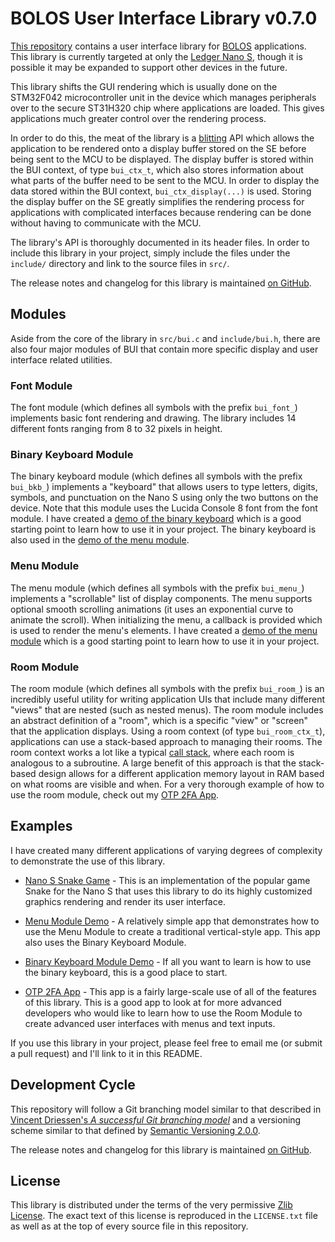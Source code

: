 # BOLOS User Interface Library v0.7.0

[This repository](https://github.com/parkerhoyes/bolos-user-interface) contains
a user interface library for
[BOLOS](http://ledger.readthedocs.io/en/latest/bolos/index.html) applications.
This library is currently targeted at only the [Ledger Nano
S](https://github.com/LedgerHQ/ledger-nano-s), though it is possible it may be
expanded to support other devices in the future.

This library shifts the GUI rendering which is usually done on the STM32F042
microcontroller unit in the device which manages peripherals over to the secure
ST31H320 chip where applications are loaded. This gives applications much
greater control over the rendering process.

In order to do this, the meat of the library is a
[blitting](https://en.wikipedia.org/wiki/Bit_blit) API which allows the
application to be rendered onto a display buffer stored on the SE before being
sent to the MCU to be displayed. The display buffer is stored within the BUI
context, of type `bui_ctx_t`, which also stores information about what parts of
the buffer need to be sent to the MCU. In order to display the data stored
within the BUI context, `bui_ctx_display(...)` is used. Storing the display
buffer on the SE greatly simplifies the rendering process for applications with
complicated interfaces because rendering can be done without having to
communicate with the MCU.

The library's API is thoroughly documented in its header files. In order to
include this library in your project, simply include the files under the
`include/` directory and link to the source files in `src/`.

The release notes and changelog for this library is maintained [on
GitHub](https://github.com/parkerhoyes/bolos-user-interface/releases).

## Modules

Aside from the core of the library in `src/bui.c` and `include/bui.h`, there are
also four major modules of BUI that contain more specific display and user
interface related utilities.

### Font Module

The font module (which defines all symbols with the prefix `bui_font_`)
implements basic font rendering and drawing. The library includes 14 different
fonts ranging from 8 to 32 pixels in height.

### Binary Keyboard Module

The binary keyboard module (which defines all symbols with the prefix
`bui_bkb_`) implements a "keyboard" that allows users to type letters, digits,
symbols, and punctuation on the Nano S using only the two buttons on the device.
Note that this module uses the Lucida Console 8 font from the font module. I
have created a [demo of the binary
keyboard](https://github.com/parkerhoyes/nanos-app-binarykbdemo) which is a good
starting point to learn how to use it in your project. The binary keyboard is
also used in the [demo of the menu
module](https://github.com/parkerhoyes/nanos-app-menudemo).

### Menu Module

The menu module (which defines all symbols with the prefix `bui_menu_`)
implements a "scrollable" list of display components. The menu supports optional
smooth scrolling animations (it uses an exponential curve to animate the
scroll). When initializing the menu, a callback is provided which is used to
render the menu's elements. I have created a [demo of the menu
module](https://github.com/parkerhoyes/nanos-app-menudemo) which is a good
starting point to learn how to use it in your project.

### Room Module

The room module (which defines all symbols with the prefix `bui_room_`) is an
incredibly useful utility for writing application UIs that include many
different "views" that are nested (such as nested menus). The room module
includes an abstract definition of a "room", which is a specific "view" or
"screen" that the application displays. Using a room context (of type
`bui_room_ctx_t`), applications can use a stack-based approach to managing their
rooms. The room context works a lot like a typical [call
stack](https://en.wikipedia.org/wiki/Call_stack), where each room is analogous
to a subroutine. A large benefit of this approach is that the stack-based design
allows for a different application memory layout in RAM based on what rooms are
visible and when. For a very thorough example of how to use the room module,
check out my [OTP 2FA App](https://github.com/parkerhoyes/bolos-app-otp2fa).

## Examples

I have created many different applications of varying degrees of complexity to
demonstrate the use of this library.

- [Nano S Snake Game](https://github.com/parkerhoyes/nanos-app-snake) - This is
  an implementation of the popular game Snake for the Nano S that uses this
  library to do its highly customized graphics rendering and render its user
  interface.

- [Menu Module Demo](https://github.com/parkerhoyes/nanos-app-menudemo) - A
  relatively simple app that demonstrates how to use the Menu Module to create a
  traditional vertical-style app. This app also uses the Binary Keyboard Module.

- [Binary Keyboard Module
  Demo](https://github.com/parkerhoyes/nanos-app-binarykbdemo) - If all you want
  to learn is how to use the binary keyboard, this is a good place to start.

- [OTP 2FA App](https://github.com/parkerhoyes/bolos-app-otp2fa) - This app is a
  fairly large-scale use of all of the features of this library. This is a good
  app to look at for more advanced developers who would like to learn how to use
  the Room Module to create advanced user interfaces with menus and text inputs.

If you use this library in your project, please feel free to email me (or submit
a pull request) and I'll link to it in this README.

## Development Cycle

This repository will follow a Git branching model similar to that described in
[Vincent Driessen's *A successful Git branching
model*](http://nvie.com/posts/a-successful-git-branching-model/) and a
versioning scheme similar to that defined by [Semantic Versioning
2.0.0](http://semver.org/).

The release notes and changelog for this library is maintained [on
GitHub](https://github.com/parkerhoyes/bolos-user-interface/releases).

## License

This library is distributed under the terms of the very permissive [Zlib
License](https://opensource.org/licenses/Zlib). The exact text of this license
is reproduced in the `LICENSE.txt` file as well as at the top of every source
file in this repository.
